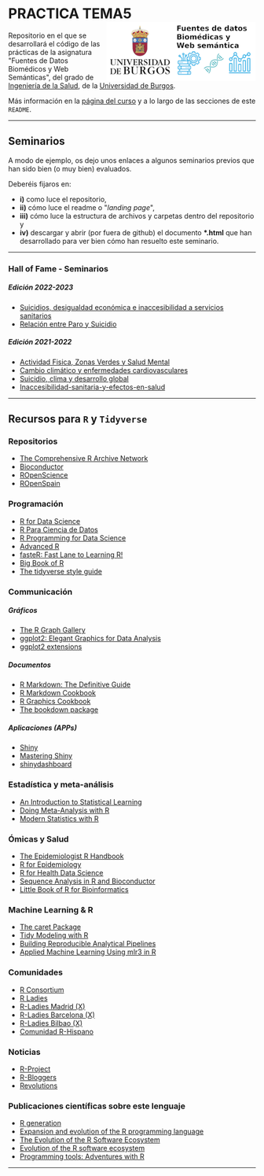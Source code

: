 # PRACTICA TEMA5 <img src='INPUT/IMAGES/Logo_Curso_Fuente_Datos_Biomedicas_Web_Semantica.png' align="right" height="120" />

Repositorio en el que se desarrollará el código de las prácticas de la asignatura "Fuentes de Datos Biomédicos y Web Semánticas", del grado de [Ingeniería de la Salud](https://www.ubu.es/grado-en-ingenieria-de-la-salud), de la [Universidad de Burgos](https://www.ubu.es).

Más información en la [página del curso](https://ubuvirtual.ubu.es/course/view.php?id=14468) y a lo largo de las secciones de este `README`.

***

## Seminarios
A modo de ejemplo, os dejo unos enlaces a algunos seminarios previos que han sido bien (o muy bien) evaluados. 

Deberéis fijaros en: 

*  __i)__ como luce el repositorio,
*  __ii)__ cómo luce el readme o "*landing page*",
*  __iii)__ cómo luce la estructura de archivos y carpetas dentro del repositorio y
*  __iv)__ descargar y abrir (por fuera de github) el documento __*.html__ que han desarrollado para ver bien cómo han resuelto este seminario.

***

### Hall of Fame - Seminarios

##### Edición 2022-2023
*  [Suicidios, desigualdad económica e inaccesibilidad a servicios sanitarios](https://github.com/Mps1013/SeminarioFuentes)
*  [Relación entre Paro y Suicidio](https://github.com/paulamart/SeminarioFuentes)



##### Edición 2021-2022
*  [Actividad Fisica, Zonas Verdes y Salud Mental](https://github.com/VeraGD/Actividad_Fisica)
*  [Cambio climático y enfermedades cardiovasculares](https://github.com/SamuelLozanoJuarez/Cambio_climatico_y_ECV)
*  [Suicidio, clima y desarrollo global](https://github.com/imb1006/Suicidio-clima-y-desarrollo-global)
*  [Inaccesibilidad-sanitaria-y-efectos-en-salud](https://github.com/albamiguel/Inaccesibilidad-sanitaria-y-efectos-en-salud)

***
## Recursos para `R` y `Tidyverse`

### Repositorios 
*  [The Comprehensive R Archive Network](https://cran.r-project.org/)
*  [Bioconductor](https://www.bioconductor.org/)
*  [ROpenScience](https://ropensci.org/)
*  [ROpenSpain](https://ropenspain.es/)

### Programación
*  [R for Data Science](https://r4ds.hadley.nz/)
*  [R Para Ciencia de Datos](https://es.r4ds.hadley.nz/)
*  [R Programming for Data Science](https://bookdown.org/rdpeng/rprogdatascience/)
*  [Advanced R](https://adv-r.hadley.nz/)
*  [fasteR: Fast Lane to Learning R!](https://github.com/matloff/fasteR)
*  [Big Book of R](https://www.bigbookofr.com/)
*  [The tidyverse style guide](https://style.tidyverse.org/index.html)

### Communicación
##### Gráficos
*  [The R Graph Gallery](https://r-graph-gallery.com/)
*  [ggplot2: Elegant Graphics for Data Analysis](https://ggplot2-book.org/)
*  [ggplot2 extensions](https://exts.ggplot2.tidyverse.org/)

##### Documentos
*  [R Markdown: The Definitive Guide](https://bookdown.org/yihui/rmarkdown/)
*  [R Markdown Cookbook](https://bookdown.org/yihui/rmarkdown-cookbook/)
*  [R Graphics Cookbook](https://r-graphics.org/)
*  [The bookdown package](https://bookdown.org/)

##### Aplicaciones (APPs)
*  [Shiny](https://shiny.posit.co/r/getstarted/shiny-basics/lesson1/index.html)
*  [Mastering Shiny](https://mastering-shiny.org/)
*  [shinydashboard](https://rstudio.github.io/shinydashboard/index.html)

### Estadística y meta-análisis
*  [An Introduction to Statistical Learning](https://www.statlearning.com/)
*  [Doing Meta-Analysis with R](https://bookdown.org/MathiasHarrer/Doing_Meta_Analysis_in_R/)
*  [Modern Statistics with R](https://www.modernstatisticswithr.com/)

### Ómicas y Salud
*  [The Epidemiologist R Handbook](https://epirhandbook.com/en/)
*  [R for Epidemiology](https://www.r4epi.com/)
*  [R for Health Data Science](https://argoshare.is.ed.ac.uk/healthyr_book/)
*  [Sequence Analysis in R and Bioconductor](https://girke.bioinformatics.ucr.edu/GEN242/tutorials/rsequences/rsequences/)
*  [Little Book of R for Bioinformatics](https://a-little-book-of-r-for-bioinformatics.readthedocs.io/en/latest/)

### Machine Learning & R
*  [The caret Package](https://topepo.github.io/caret/index.html)
*  [Tidy Modeling with R](https://www.tmwr.org/)
*  [Building Reproducible Analytical Pipelines](https://rap4mads.eu/)
*  [Applied Machine Learning Using mlr3 in R](https://mlr3book.mlr-org.com/)

### Comunidades
*  [R Consortium](https://www.r-consortium.org/)
*  [R Ladies](https://rladies.org/)
*  [R-Ladies Madrid (X)](https://twitter.com/RLadiesMAD)
*  [R-Ladies Barcelona (X)](https://twitter.com/RLadiesBCN)
*  [R-Ladies Bilbao (X)](https://twitter.com/RLadiesBIO)
*  [Comunidad R-Hispano](http://r-es.org/)

### Noticias 
*  [R-Project](https://www.r-project.org/)
*  [R-Bloggers](https://www.r-bloggers.com/)
*  [Revolutions](https://blog.revolutionanalytics.com/)

### Publicaciones científicas sobre este lenguaje
*  [R generation](https://rss.onlinelibrary.wiley.com/doi/full/10.1111/j.1740-9713.2018.01169.x)
*  [Expansion and evolution of the R programming language](https://royalsocietypublishing.org/doi/10.1098/rsos.221550)
*  [The Evolution of the R Software Ecosystem](https://ieeexplore.ieee.org/document/6498472)
*  [Evolution of the R software ecosystem](https://www.sciencedirect.com/science/article/pii/S0164121217301371)
*  [Programming tools: Adventures with R](https://www.nature.com/articles/517109a)

***
